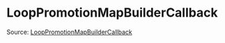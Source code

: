 # LoopPromotionMapBuilderCallback

Source: [LoopPromotionMapBuilderCallback](../../../csrc/id_model/loop_promotion.h#L99)
